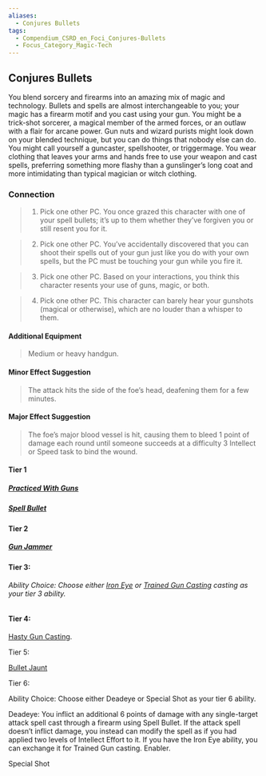 ```yaml
---
aliases:
  - Conjures Bullets
tags:
  - Compendium_CSRD_en_Foci_Conjures-Bullets
  - Focus_Category_Magic-Tech
---
```

  
    
## Conjures Bullets  
You blend sorcery and firearms into an amazing mix of magic and technology. Bullets and spells are almost interchangeable to you; your magic has a firearm motif and you cast using your gun. You might be a trick-shot sorcerer, a magical member of the armed forces, or an outlaw with a flair for arcane power. Gun nuts and wizard purists might look down on your blended technique, but you can do things that nobody else can do. You might call yourself a guncaster, spellshooter, or triggermage. You wear clothing that leaves your arms and hands free to use your weapon and cast spells, preferring something more flashy than a gunslinger’s long coat and more intimidating than typical magician or witch clothing.  
    
  
### Connection  
>1. Pick one other PC. You once grazed this character with one of your spell bullets; it’s up to them whether they’ve forgiven you or still resent you for it.  
>2. Pick one other PC. You’ve accidentally discovered that you can shoot their spells out of your gun just like you do with your own spells, but the PC must be touching your gun while you fire it.  
>3. Pick one other PC. Based on your interactions, you think this character resents your use of guns, magic, or both.  
>4. Pick one other PC. This character can barely hear your gunshots (magical or otherwise), which are no louder than a whisper to them.  
#### Additional Equipment  
>Medium or heavy handgun.  
#### Minor Effect Suggestion   
>The attack hits the side of the foe’s head, deafening them for a few minutes.  
#### Major Effect Suggestion   
>The foe’s major blood vessel is hit, causing them to bleed 1 point of damage each round until someone succeeds at a difficulty 3 Intellect or Speed task to bind the wound.  
  
#### Tier 1  
##### [Practiced With Guns](Practiced-With-Guns.md)   
##### [Spell Bullet](Spell-Bullet.md)  
#### Tier 2  
##### [Gun Jammer](Gun-Jammer.md)  
  
#### Tier 3:  
###### Ability Choice: Choose either [Iron Eye](Iron%20Eye.md)  or [Trained Gun Casting](Trained-Gun-Casting.md) casting as your tier 3 ability.  
  
#### Tier 4:  
[Hasty Gun Casting](Hasty-Gun-Casting.md).  
  
Tier 5:  
[Bullet Jaunt](Bullet-Jaunt.md)  
  
Tier 6:  
Ability Choice: Choose either Deadeye or Special Shot as your tier 6 ability.  
Deadeye: You inflict an additional 6 points of damage with any single-target attack spell cast through a firearm using Spell Bullet. If the attack spell doesn’t inflict damage, you instead can modify the spell as if you had applied two levels of Intellect Effort to it. If you have the Iron Eye ability, you can exchange it for Trained Gun casting. Enabler.  
Special Shot  
  
  
